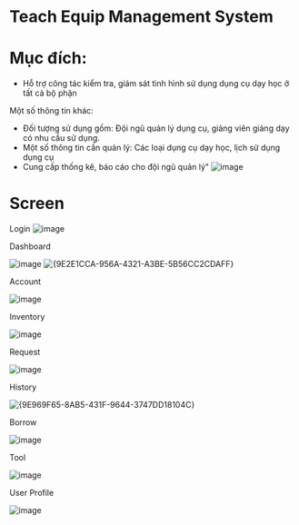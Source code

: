 # Teach Equip Management System

# Mục đích:
- Hỗ trợ công tác kiểm tra, giám sát tình hình sử dụng dụng cụ dạy học ở tất cả bộ phận

Một số thông tin khác:
- Đối tượng sử dụng gồm: Đội ngũ quản lý dụng cụ, giảng viên giảng dạy có nhu cầu sử dụng.
- Một số thông tin cần quản lý: Các loại dụng cụ dạy học, lịch sử dụng dụng cụ
- Cung cấp thống kê, báo cáo cho đội ngũ quản lý"
![image](https://github.com/518H0090/teach-equip-management-system/assets/73675587/335990d4-3b1e-4cb9-9bb3-6921e5b4461e)

# Screen

Login
![image](https://github.com/user-attachments/assets/90bda07f-fa3b-421f-be3d-e2864d9963a5)

Dashboard

![image](https://github.com/user-attachments/assets/48c33e79-cbc9-431a-8a8f-54da14a00e4a)
![{9E2E1CCA-956A-4321-A3BE-5B56CC2CDAFF}](https://github.com/user-attachments/assets/6c2076b2-0295-4cc1-a740-7988c0f3ab3f)


Account

![image](https://github.com/user-attachments/assets/6bbc0c59-696a-49ce-bc93-c2fa41f24b8f)

Inventory

![image](https://github.com/user-attachments/assets/3d240884-1651-4b05-abaf-e671e4b68776)

Request

![image](https://github.com/user-attachments/assets/d614f373-e914-4774-9ebc-19ad4dad866c)

History

![{9E969F65-8AB5-431F-9644-3747DD18104C}](https://github.com/user-attachments/assets/0f93c90e-506e-42a8-aad8-1b58de9b8e31)

Borrow

![image](https://github.com/user-attachments/assets/54e16d07-b065-4c55-ae72-7ffa867519e7)

Tool

![image](https://github.com/user-attachments/assets/9dc198c2-f5ca-4769-bd6a-605ba5f693ca)

User Profile

![image](https://github.com/user-attachments/assets/28c0a2ba-a6d4-4958-a41f-1bb63356feff)
